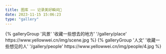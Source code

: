 ```yaml
---
title: 图库 —— 记录美好瞬间🎁
date: 2023-11-15 15:06:23
type: "gallery"
---
```


<div class="gallery-group-main">
{% galleryGroup '风景' '收藏一些想去的地方' '/gallery/place' https://www.yellowwei.cn/img/scene.jpg %}
{% galleryGroup '人文' '收藏一些想见的人' '/gallery/people' https://www.yellowwei.cn/img/people/4.jpg %}
</div>
